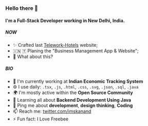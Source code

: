 ### Hello there 👋

#### I'm a Full-Stack Developer working in New Delhi, India.

##### NOW

- ✨ Crafted last [Telework-Hotels](https://telework-hotels.vercel.app) website;
- 🇮🇳 🇹 Planing the "Business Management App & Website";
- 🍫 What about this?

##### BIO

- 🏢 I'm currently working at **Indian Economic Tracking System**
- ⚙️ I use daily: `.tsx`, `.js`, `.html`, `.css`, `.svg`, `.json`, `.sql`, `.java`
- 🌍 I'm mostly active within the **Open Source Community**
- 🌱 Learning all about **Backend Development Using Java**
- 💬 Ping me about **development**, **design thinking**, **Coding**
- 📫 Reach me: [twitter.com/imskanand](https://twitter.com/imskanand)
- ⚡️ Fun fact: I Love Freebee
